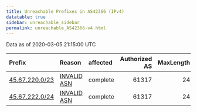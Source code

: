 ```yaml
---
title: Unreachable Prefixes in AS42366 (IPv4)
datatable: true
sidebar: unreachable_sidebar
permalink: unreachable_AS42366-v4.html
---
```


Data as of 2020-03-05 21:15:00 UTC


<div class="datatable-begin"></div>

| Prefix                                                 | Reason                                                                                                | affected   |   Authorized AS |   MaxLength | Anchor                                         |   unreachable /24s |
|:-------------------------------------------------------|:------------------------------------------------------------------------------------------------------|:-----------|----------------:|------------:|:-----------------------------------------------|-------------------:|
| [45.67.220.0/23](https://stat.ripe.net/45.67.220.0/23) | [INVALID ASN](https://rpki-validator.ripe.net/announcement-preview?asn=AS42366&prefix=45.67.220.0/23) | complete   |           61317 |          24 | [RIPE](unreachable_RIPE_NCC_RPKI_Root-v4.html) |                  2 |
| [45.67.222.0/24](https://stat.ripe.net/45.67.222.0/24) | [INVALID ASN](https://rpki-validator.ripe.net/announcement-preview?asn=AS42366&prefix=45.67.222.0/24) | complete   |           61317 |          24 | [RIPE](unreachable_RIPE_NCC_RPKI_Root-v4.html) |                  1 |

<div class="datatable-end"></div>
